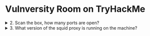 # Vulnversity Room on TryHackMe

<details>
  <summary>2. Scan the box, how many ports are open?</summary>
  6
</details>

<details>
  <summary>3. What version of the squid proxy is running on the machine?</summary>
  3.5.12
</details>